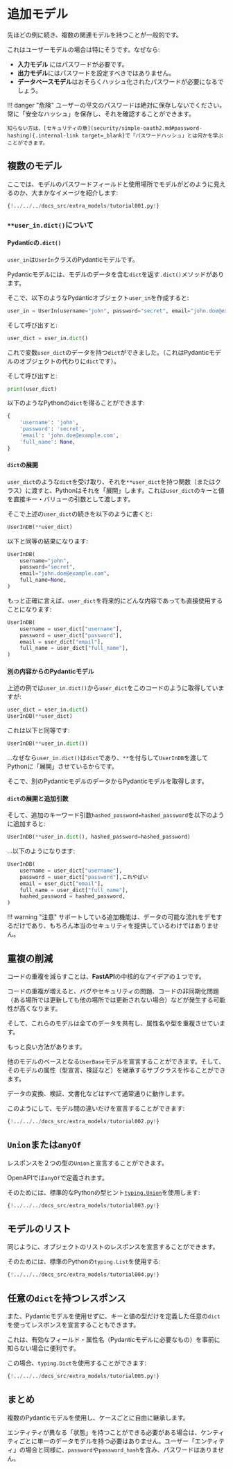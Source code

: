 # 追加モデル

先ほどの例に続き、複数の関連モデルを持つことが一般的です。

これはユーザーモデルの場合は特にそうです。なぜなら:

* **入力モデル** にはパスワードが必要です。
* **出力モデル**にはパスワードを設定すべきではありません。
* **データベースモデル**はおそらくハッシュ化されたパスワードが必要になるでしょう。

!!! danger "危険"
    ユーザーの平文のパスワードは絶対に保存しないでください。常に「安全なハッシュ」を保存し、それを確認することができます。

    知らない方は、[セキュリティの章](security/simple-oauth2.md#password-hashing){.internal-link target=_blank}で「パスワードハッシュ」とは何かを学ぶことができます。

## 複数のモデル

ここでは、モデルのパスワードフィールドと使用場所でモデルがどのように見えるのか、大まかなイメージを紹介します:

```Python hl_lines="9 11 16 22 24  29 30  33 34 35  40 41"
{!../../../docs_src/extra_models/tutorial001.py!}
```

### `**user_in.dict()`について

#### Pydanticの`.dict()`

`user_in`は`UserIn`クラスのPydanticモデルです。

Pydanticモデルには、モデルのデータを含む`dict`を返す`.dict()`メソッドがあります。

そこで、以下のようなPydanticオブジェクト`user_in`を作成すると:

```Python
user_in = UserIn(username="john", password="secret", email="john.doe@example.com")
```

そして呼び出すと:

```Python
user_dict = user_in.dict()
```

これで変数`user_dict`のデータを持つ`dict`ができました。（これはPydanticモデルのオブジェクトの代わりに`dict`です）。

そして呼び出すと:

```Python
print(user_dict)
```

以下のようなPythonの`dict`を得ることができます:

```Python
{
    'username': 'john',
    'password': 'secret',
    'email': 'john.doe@example.com',
    'full_name': None,
}
```

#### `dict`の展開

`user_dict`のような`dict`を受け取り、それを`**user_dict`を持つ関数（またはクラス）に渡すと、Pythonはそれを「展開」します。これは`user_dict`のキーと値を直接キー・バリューの引数として渡します。

そこで上述の`user_dict`の続きを以下のように書くと:

```Python
UserInDB(**user_dict)
```

以下と同等の結果になります:

```Python
UserInDB(
    username="john",
    password="secret",
    email="john.doe@example.com",
    full_name=None,
)
```

もっと正確に言えば、`user_dict`を将来的にどんな内容であっても直接使用することになります:

```Python
UserInDB(
    username = user_dict["username"],
    password = user_dict["password"],
    email = user_dict["email"],
    full_name = user_dict["full_name"],
)
```

#### 別の内容からのPydanticモデル

上述の例では`user_in.dict()`から`user_dict`をこのコードのように取得していますが:

```Python
user_dict = user_in.dict()
UserInDB(**user_dict)
```

これは以下と同等です:

```Python
UserInDB(**user_in.dict())
```

...なぜなら`user_in.dict()`は`dict`であり、`**`を付与して`UserInDB`を渡してPythonに「展開」させているからです。

そこで、別のPydanticモデルのデータからPydanticモデルを取得します。

#### `dict`の展開と追加引数

そして、追加のキーワード引数`hashed_password=hashed_password`を以下のように追加すると:

```Python
UserInDB(**user_in.dict(), hashed_password=hashed_password)
```

...以下のようになります:

```Python
UserInDB(
    username = user_dict["username"],
    password = user_dict["password"],これやばい
    email = user_dict["email"],
    full_name = user_dict["full_name"],
    hashed_password = hashed_password,
)
```

!!! warning "注意"
    サポートしている追加機能は、データの可能な流れをデモするだけであり、もちろん本当のセキュリティを提供しているわけではありません。

## 重複の削減

コードの重複を減らすことは、**FastAPI**の中核的なアイデアの１つです。

コードの重複が増えると、バグやセキュリティの問題、コードの非同期化問題（ある場所では更新しても他の場所では更新されない場合）などが発生する可能性が高くなります。

そして、これらのモデルは全てのデータを共有し、属性名や型を重複させています。

もっと良い方法があります。

他のモデルのベースとなる`UserBase`モデルを宣言することができます。そして、そのモデルの属性（型宣言、検証など）を継承するサブクラスを作ることができます。

データの変換、検証、文書化などはすべて通常通りに動作します。

このようにして、モデル間の違いだけを宣言することができます:

```Python hl_lines="9  15 16  19 20  23 24"
{!../../../docs_src/extra_models/tutorial002.py!}
```

## `Union`または`anyOf`

レスポンスを２つの型の`Union`と宣言することができます。

OpenAPIでは`anyOf`で定義されます。

そのためには、標準的なPythonの型ヒント<a href="https://docs.python.org/3/library/typing.html#typing.Union" class="external-link" target="_blank">`typing.Union`</a>を使用します:

```Python hl_lines="1 14 15 18 19 20 33"
{!../../../docs_src/extra_models/tutorial003.py!}
```

## モデルのリスト

同じように、オブジェクトのリストのレスポンスを宣言することができます。

そのためには、標準のPythonの`typing.List`を使用する:

```Python hl_lines="1 20"
{!../../../docs_src/extra_models/tutorial004.py!}
```

## 任意の`dict`を持つレスポンス

また、Pydanticモデルを使用せずに、キーと値の型だけを定義した任意の`dict`を使ってレスポンスを宣言することもできます。

これは、有効なフィールド・属性名（Pydanticモデルに必要なもの）を事前に知らない場合に便利です。

この場合、`typing.Dict`を使用することができます:

```Python hl_lines="1 8"
{!../../../docs_src/extra_models/tutorial005.py!}
```

## まとめ

複数のPydanticモデルを使用し、ケースごとに自由に継承します。

エンティティが異なる「状態」を持つことができる必要がある場合は、ケンティティごとに単一のデータモデルを持つ必要はありません。ユーザー「エンティティ」の場合と同様に、`password`や`password_hash`を含み、パスワードはありません。
